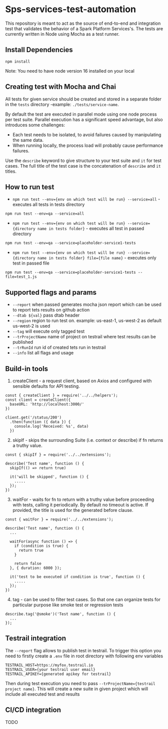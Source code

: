 # Sps-services-test-automation

This repository is meant to act as the source of end-to-end and integration test that validates the behavior of a Spark Platform Services's. The tests are currently written in Node using Mocha as a test runner.

## Install Dependencies

```
npm install
```
Note: You need to have node version 16 installed on your local

## Creating test with Mocha and Chai
All tests for given service should be created and stored in a separate folder in the `tests` directory -example: `./tests/service-name`.

By default the test are executed in parallel mode using one node process per test suite. Parallel execution has a significant speed advantage, but also introduces some challenges:

- Each test needs to be isolated, to avoid failures caused by manipulating the same data.
- When running locally, the process load will probably cause performance failures.
 
Use the `describe` keyword to give structure to your test suite and `it` for test cases.  The full title of the test case is the concatenation of `describe` and `it` titles.

## How to run test

- `npm run test --env={env on which test will be run} --service=all` - executes all tests in tests directory
```
npm run test --env=qa --service=all
```
- `npm run test --env={env on which test will be run} --service={directory name in tests folder}` - executes all test in passed directory
```
npm run test --env=qa --service=placeholder-service1-tests
```
- `npm run test --env={env on which test will be run} --service={directory name in tests folder} file={file name}` - executes only test in passed file
```
npm run test --env=qa --service=placeholder-service1-tests --file=test_1.js
```

## Supported flags and params
- `--report` when passed generates mocha json report which can be used to report tets results on github action
- `--dtab ${val}` pass dtab header 
- `--region` region to run test on. example: us-east-1, us-west-2 as default us-west-2 is used
- `--tag` will execute only tagged test
- `--trProjectName` name of project on testrail where test results can be published
- `--trRunId` run id of created tets run in testrail 
- `--info` list all flags and usage

## Build-in tools

1. createClient - a request client, based on Axios and configured with sensible defaults for API testing.

```
const { createClient } = require('../../helpers');
const client = createClient({
  baseURL: 'http://localhost:3000/'
})

client.get('/status/200')
  .then(function ({ data }) {
    console.log('Received: %s', data)
  })
```

2. skipIf - skips the surrounding Suite (i.e. context or describe) if fn returns a truthy value.

```
const { skipIf } = require('../../extensions');

describe('Test name', function () {
  skipIf(() => return true) 

  it('will be skipped', function () {
    .....
  });   
})
```

3. waitFor - waits for fn to return with a truthy value before proceeding with tests, calling it periodically. By default no timeout is active. If provided, the title is used for the generated before clause.

```
const { waitFor } = require('../../extensions');

describe('Test name', function () {
  ...

  waitFor(async function () => {
    if (condition is true) {
      return true
    }

    return false
  }, { duration: 6000 }); 

  it('test to be executed if condition is true', function () {
    .....
  });   
})
```

4. tag - can be used to filter test cases. So that one can organize tests for particular purpose like smoke test or regression tests

```
describe.tag('@smoke')('Test name', function () {
  ...
});
```

## Testrail integration

The `--report` flag allows to publish test in testrail. To trigger this option you need to firstly create a `.env` file in root directory with following env variables

```
TESTRAIL_HOST=https://myfox.testrail.io
TESTRAIL_USER={your testrail user email}
TESTRAIL_APIKEY={generated apikey for testrail}
```
Then during test execution you need to pass `--trProjectName={testrail project name}`. This will create a new suite in given project which will include all executed test and results

## CI/CD integration
TODO